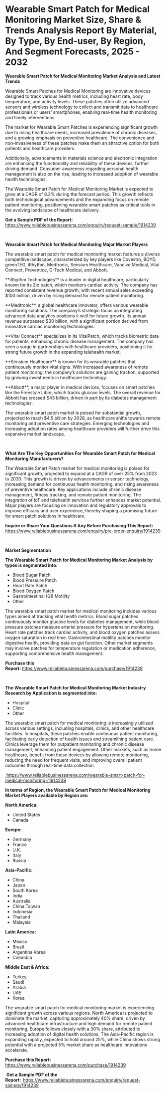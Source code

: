 <p><h1>Wearable Smart Patch for Medical Monitoring Market Size, Share & Trends Analysis Report By Material, By Type, By End-user, By Region, And Segment Forecasts, 2025 - 2032</h1></p><p><strong>Wearable Smart Patch for Medical Monitoring Market Analysis and Latest Trends</strong></p>
<p><p>Wearable Smart Patches for Medical Monitoring are innovative devices designed to track various health metrics, including heart rate, body temperature, and activity levels. These patches often utilize advanced sensors and wireless technology to collect and transmit data to healthcare professionals or users’ smartphones, enabling real-time health monitoring and timely interventions. </p><p>The market for Wearable Smart Patches is experiencing significant growth due to rising healthcare needs, increased prevalence of chronic diseases, and a growing emphasis on preventive healthcare. The convenience and non-invasiveness of these patches make them an attractive option for both patients and healthcare providers. </p><p>Additionally, advancements in materials science and electronic integration are enhancing the functionality and reliability of these devices, further driving demand. Consumer awareness regarding personal health management is also on the rise, leading to increased adoption of wearable health technologies. </p><p>The Wearable Smart Patch for Medical Monitoring Market is expected to grow at a CAGR of 8.2% during the forecast period. This growth reflects both technological advancements and the expanding focus on remote patient monitoring, positioning wearable smart patches as critical tools in the evolving landscape of healthcare delivery.</p></p>
<p><strong>Get a Sample PDF of the Report:&nbsp;</strong> <a href="https://www.reliablebusinessarena.com/enquiry/request-sample/1914239?utm_campaign=2195&utm_medium=2&utm_source=Github&utm_content=ia&utm_term=16042025&utm_id=wearable-smart-patch-for-medical-monitoring">https://www.reliablebusinessarena.com/enquiry/request-sample/1914239</a></p>
<p>&nbsp;</p>
<p><strong>Wearable Smart Patch for Medical Monitoring Major Market Players</strong></p>
<p><p>The wearable smart patch for medical monitoring market features a diverse competitive landscape, characterized by key players like Covestro, BOYD, greenTEG, iRhythm, Medtronic, Sensium Healthcare, Vancive Medical, Vital Connect, Preventice, G-Tech Medical, and Abbott.</p><p>**iRhythm Technologies** is a leader in digital healthcare, particularly known for its Zio patch, which monitors cardiac activity. The company has reported consistent revenue growth, with recent annual sales exceeding $100 million, driven by rising demand for remote patient monitoring.</p><p>**Medtronic**, a global healthcare innovator, offers various wearable monitoring solutions. The company’s strategic focus on integrating advanced data analytics positions it well for future growth. Its annual revenue surpassed $30 billion, with a significant portion derived from innovative cardiac monitoring technologies.</p><p>**Vital Connect** specializes in its VitalPatch, which tracks biometric data for patients, enhancing chronic disease management. The company has seen a surge in partnerships with healthcare providers, positioning it for strong future growth in the expanding telehealth market.</p><p>**Sensium Healthcare** is known for its wearable patches that continuously monitor vital signs. With increased awareness of remote patient monitoring, the company’s solutions are gaining traction, supported by growing investments in healthcare technology.</p><p>**Abbott**, a major player in medical devices, focuses on smart patches like the Freestyle Libre, which tracks glucose levels. The overall revenue for Abbott has crossed $43 billion, driven in part by its diabetes management technologies.</p><p>The wearable smart patch market is poised for substantial growth, projected to reach $4.5 billion by 2028, as healthcare shifts towards remote monitoring and preventive care strategies. Emerging technologies and increasing adoption rates among healthcare providers will further drive this expansive market landscape.</p></p>
<p>&nbsp;</p>
<p><strong>What Are The Key Opportunities For Wearable Smart Patch for Medical Monitoring Manufacturers?</strong></p>
<p><p>The Wearable Smart Patch market for medical monitoring is poised for significant growth, projected to expand at a CAGR of over 25% from 2023 to 2030. This growth is driven by advancements in sensor technology, increasing demand for continuous health monitoring, and rising awareness of preventive healthcare. Key applications include chronic disease management, fitness tracking, and remote patient monitoring. The integration of IoT and telehealth services further enhances market potential. Major players are focusing on innovation and regulatory approvals to improve efficacy and user experience, thereby shaping a promising future for smart patch solutions in healthcare.</p></p>
<p><strong>Inquire or Share Your Questions If Any Before Purchasing This Report:</strong> <a href="https://www.reliablebusinessarena.com/enquiry/pre-order-enquiry/1914239?utm_campaign=2195&utm_medium=2&utm_source=Github&utm_content=ia&utm_term=16042025&utm_id=wearable-smart-patch-for-medical-monitoring">https://www.reliablebusinessarena.com/enquiry/pre-order-enquiry/1914239</a></p>
<p>&nbsp;</p>
<p><strong>Market Segmentation</strong></p>
<p><strong>The Wearable Smart Patch for Medical Monitoring Market Analysis by types is segmented into:</strong></p>
<p><ul><li>Blood Sugar Patch</li><li>Blood Pressure Patch</li><li>Heart Rate Patch</li><li>Blood Oxygen Patch</li><li>Gastrointestinal (GI) Motility</li><li>Other</li></ul></p>
<p><p>The wearable smart patch market for medical monitoring includes various types aimed at tracking vital health metrics. Blood sugar patches continuously monitor glucose levels for diabetes management, while blood pressure patches measure arterial pressure for hypertension monitoring. Heart rate patches track cardiac activity, and blood oxygen patches assess oxygen saturation in real time. Gastrointestinal motility patches monitor digestive health, providing data on gut function. Other market segments may involve patches for temperature regulation or medication adherence, supporting comprehensive health management.</p></p>
<p><strong>Purchase this Report:&nbsp;</strong><a href="https://www.reliablebusinessarena.com/purchase/1914239?utm_campaign=2195&utm_medium=2&utm_source=Github&utm_content=ia&utm_term=16042025&utm_id=wearable-smart-patch-for-medical-monitoring">https://www.reliablebusinessarena.com/purchase/1914239</a></p>
<p>&nbsp;</p>
<p><strong>The Wearable Smart Patch for Medical Monitoring Market Industry Research by Application is segmented into:</strong></p>
<p><ul><li>Hospital</li><li>Clinic</li><li>Other</li></ul></p>
<p><p>The wearable smart patch for medical monitoring is increasingly utilized across various settings, including hospitals, clinics, and other healthcare facilities. In hospitals, these patches enable continuous patient monitoring, facilitating early detection of health issues and streamlining patient care. Clinics leverage them for outpatient monitoring and chronic disease management, enhancing patient engagement. Other markets, such as home healthcare, benefit from these devices by allowing remote monitoring, reducing the need for frequent visits, and improving overall patient outcomes through real-time data collection.</p></p>
<p><a href="https://www.reliablebusinessarena.com/wearable-smart-patch-for-medical-monitoring-r1914239?utm_campaign=2195&utm_medium=2&utm_source=Github&utm_content=ia&utm_term=16042025&utm_id=wearable-smart-patch-for-medical-monitoring">&nbsp;https://www.reliablebusinessarena.com/wearable-smart-patch-for-medical-monitoring-r1914239</a></p>
<p><strong>In terms of Region, the Wearable Smart Patch for Medical Monitoring Market Players available by Region are:</strong></p>
<p>
    <p> <strong> North America: </strong>
        <ul>
            <li>United States</li>
            <li>Canada</li>
        </ul>
        </p> 
    <p> <strong> Europe: </strong>
        <ul>
            <li>Germany</li>
            <li>France</li>
            <li>U.K.</li>
            <li>Italy</li>
            <li>Russia</li>
        </ul>
        </p> 
    <p> <strong> Asia-Pacific: </strong>
        <ul>
            <li>China</li>
            <li>Japan</li>
            <li>South Korea</li>
            <li>India</li>
            <li>Australia</li>
            <li>China Taiwan</li>
            <li>Indonesia</li>
            <li>Thailand</li>
            <li>Malaysia</li>
        </ul>
        </p> 
    <p> <strong> Latin America: </strong>
        <ul>
            <li>Mexico</li>
            <li>Brazil</li>
            <li>Argentina Korea</li>
            <li>Colombia</li>
        </ul>
        </p> 
    <p> <strong> Middle East & Africa: </strong>
        <ul>
            <li>Turkey</li>
            <li>Saudi</li>
            <li>Arabia</li>
            <li>UAE</li>
            <li>Korea</li>
        </ul>
    </p>
    </p>
<p><p>The wearable smart patch for medical monitoring market is experiencing significant growth across various regions. North America is projected to dominate the market, capturing approximately 40% share, driven by advanced healthcare infrastructure and high demand for remote patient monitoring. Europe follows closely with a 30% share, attributed to increasing adoption of digital health solutions. The Asia-Pacific region is expanding rapidly, expected to hold around 25%, while China shows strong potential with a projected 5% market share as healthcare innovations accelerate.</p></p>
<p><strong>Purchase this Report: </strong><a href="https://www.reliablebusinessarena.com/purchase/1914239?utm_campaign=2195&utm_medium=2&utm_source=Github&utm_content=ia&utm_term=16042025&utm_id=wearable-smart-patch-for-medical-monitoring">https://www.reliablebusinessarena.com/purchase/1914239</a></p>
<p>&nbsp;<strong>Get a Sample PDF of the Report:&nbsp;&nbsp;</strong><a href="https://www.reliablebusinessarena.com/enquiry/request-sample/1914239?utm_campaign=2195&utm_medium=2&utm_source=Github&utm_content=ia&utm_term=16042025&utm_id=wearable-smart-patch-for-medical-monitoring">https://www.reliablebusinessarena.com/enquiry/request-sample/1914239</a></p>
<p><strong></strong></p>
<p><p></p><p></p><p></p></p>